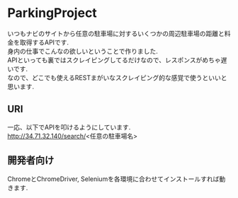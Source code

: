 # ParkingProject
いつもナビのサイトから任意の駐車場に対するいくつかの周辺駐車場の距離と料金を取得するAPIです.</br>
身内の仕事でこんなの欲しいということで作りました.</br>
APIといっても裏ではスクレイピングしてるだけなので、レスポンスがめちゃ遅いです.</br>
なので、どこでも使えるRESTまがいなスクレイピング的な感覚で使うといいと思います.</br>
## URI
一応、以下でAPIを叩けるようにしています.</br>
http://34.71.32.140/search/<任意の駐車場名>
## 開発者向け
ChromeとChromeDriver, Seleniumを各環境に合わせてインストールすれば動きます.
